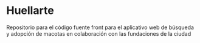 # Huellarte
Repositorio para el código fuente front para el aplicativo web de búsqueda y adopción de macotas en colaboración con las fundaciones de la ciudad
